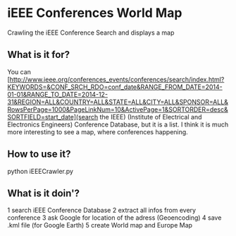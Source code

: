 # iEEE Conferences World Map
Crawling the iEEE Conference Search and displays a map

## What is it for?

You can [http://www.ieee.org/conferences_events/conferences/search/index.html?KEYWORDS=&CONF_SRCH_RDO=conf_date&RANGE_FROM_DATE=2014-01-01&RANGE_TO_DATE=2014-12-31&REGION=ALL&COUNTRY=ALL&STATE=ALL&CITY=ALL&SPONSOR=ALL&RowsPerPage=1000&PageLinkNum=10&ActivePage=1&SORTORDER=desc&SORTFIELD=start_date](search the IEEE) (Institute of Electrical and Electronics Engineers) Conference Database, but it is a list. I think it is much more interesting to see a map, where conferences happening.



## How to use it?

   python iEEECrawler.py

## What is it doin'?

1 search iEEE Conference Database
2 extract all infos from every conference
3 ask Google for location of the adress (Geoencoding)
4 save .kml file (for Google Earth)
5 create World map and Europe Map

